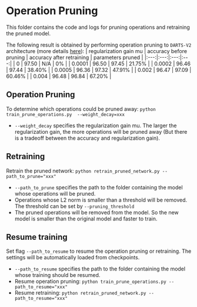 # Operation Pruning
This folder contains the code and logs for pruning operations and retraining the pruned model.

The following result is obtained by performing operation pruning to `DARTS-V2` architecture (more details [here](https://github.com/quark0/darts/blob/f276dd346a09ae3160f8e3aca5c7b193fda1da37/cnn/genotypes.py#L75)):
| regularization gain mu | accuracy before pruning | accuracy  after retraining | parameters pruned |
|:---:|:---:|:---:|:---:|
| 0 | 97.50 | N/A | 0% |
| 0.0001 | 96.50 | 97.45 | 21.75% |
| 0.0002 | 96.46 | 97.44 | 38.40% |
| 0.0005 | 96.36 | 97.32 | 47.91% |
| 0.002 | 96.47 | 97.09 | 60.46% |
| 0.004 | 96.48 | 96.84 | 67.20% |

## Operation Pruning
To determine which operations could be pruned away: `python train_prune_operations.py  --weight_decay=xxx`
- `--weight_decay` specifies the regularization gain mu. The larger the regularization gain, the more operations will be pruned away (But there is a tradeoff between the accuracy and regularization gain).

## Retraining
Retrain the pruned network: `python retrain_pruned_network.py --path_to_prune="xxx"`
- `--path_to_prune` specifies the path to the folder containing the model whose operations will be pruned.
- Operations whose L2 norm is smaller than a threshold will be removed. The threshold can be set by `--pruning_threshold`
- The pruned operations will be removed from the model. So the new model is smaller than the original model and faster to train.

## Resume training
Set flag `--path_to_resume` to resume the operation pruning or retraining. The settings will be automatically loaded from checkpoints.
- `--path_to_resume` specifies the path to the folder containing the model whose training should be resumed.
- Resume operation pruning: `python train_prune_operations.py --path_to_resume="xxx"`
- Resume retraining: `python retrain_pruned_network.py --path_to_resume="xxx"`